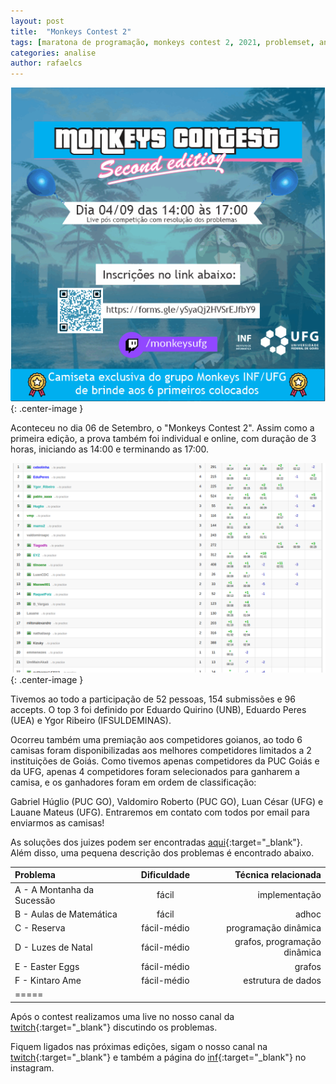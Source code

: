 ```yaml
---
layout: post
title:  "Monkeys Contest 2"
tags: [maratona de programação, monkeys contest 2, 2021, problemset, analise]
categories: analise
author: rafaelcs
---
```


![Cartaz anúncio](/_assets/images/monkeys_contest_2.png){: .center-image }

Aconteceu no dia 06 de Setembro, o "Monkeys Contest 2". Assim como a primeira edição, a prova também foi individual e online, com duração de 3 horas, iniciando as 14:00 e terminando as 17:00.

![Scoreboard Monkeys Contest 2](/_assets/images/monkeyscontest2standings.png){: .center-image }

Tivemos ao todo a participação de 52 pessoas, 154 submissões e 96 accepts. O top 3 foi definido por Eduardo Quirino (UNB), Eduardo Peres (UEA) e Ygor Ribeiro (IFSULDEMINAS).

Ocorreu também uma premiação aos competidores goianos, ao todo 6 camisas foram disponibilizadas aos melhores competidores limitados a 2 instituições de Goiás. Como tivemos apenas competidores da PUC Goiás e da UFG, apenas 4 competidores foram selecionados para ganharem a camisa, e os ganhadores foram em ordem de classificação:

Gabriel Húglio (PUC GO), Valdomiro Roberto (PUC GO), Luan César (UFG) e Lauane Mateus (UFG). Entraremos em contato com todos por email para enviarmos as camisas!

As soluções dos juizes podem ser encontradas [aqui][solucoes-juizes]{:target="_blank"}. Além disso, uma pequena descrição dos problemas é encontrado abaixo.

| Problema                              | Dificuldade   | Técnica relacionada                                   |
|:--------------------------------------|:-------------:|------------------------------------------------------:|
|A - A Montanha da Sucessão             | fácil         | implementação                                         |
|B - Aulas de Matemática                | fácil         | adhoc                                                 |
|C - Reserva                            | fácil-médio   | programação dinâmica                                  |
|D - Luzes de Natal                     | fácil-médio   | grafos, programação dinâmica                          |
|E - Easter Eggs                        | fácil-médio   | grafos                                                |
|F - Kintaro Ame                        | fácil-médio   | estrutura de dados                                    |
|=====

Após o contest realizamos uma live no nosso canal da [twitch][twitch]{:target="_blank"} discutindo os problemas.

Fiquem ligados nas próximas edições, sigam o nosso canal na [twitch][twitch]{:target="_blank"} e também a página do [inf][inf-ufg]{:target="_blank"} no instagram.

[resultados]: https://codeforces.com/gym/342968/standings
[solucoes-juizes]: https://github.com/gustav0leal/MonkeysII
[cebolinha]: https://codeforces.com/profile/cebolinha
[twitch]: https://www.twitch.tv/monkeysufg
[youtube]: https://www.youtube.com/channel/UCAGVWD0DHsqdyO0nAV2S7kw
[inf-ufg]: https://www.instagram.com/inf_ufg/